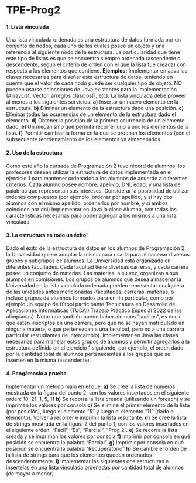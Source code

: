 # TPE-Prog2
#### 1. Lista vinculada
Una lista vinculada ordenada es una estructura de datos formada por un conjunto de nodos,
cada uno de los cuales posee un objeto y una referencia al siguiente nodo de la estructura.
La particularidad que tiene este tipo de listas es que se encuentra siempre ordenada
(ascendente o descendente, según el criterio de orden con el que la lista fue creada) con
respecto a los elementos que contiene. 
**Ejemplos:**
Implementar en Java las clases necesarias para diseñar esta estructura de datos, teniendo
en cuenta que el valor de cada nodo puede ser cualquier tipo de objeto. NO pueden usarse
colecciones de Java existentes para la implementación (ArrayList, Vector, arreglos clásicos[], etc). La lista vinculada debe proveer al menos a los siguientes servicios:
**a)** Insertar un nuevo elemento en la estructura.
**b)** Eliminar un elemento de la estructura dado una posición.
**c)** Eliminar todas las ocurrencias de un elemento de la estructura dado el elemento.
**d)** Obtener la posición de la primera ocurrencia de un elemento dado.
**e)** Un mecanismo que permita recorrer uno a uno los elementos de la lista.
**f)** Permitir cambiar la forma en la que se ordenan los elementos (con el subsecuente
reordenamiento de los elementos ya almacenados.
#### 2. Uso de la estructura
Como este año la cursada de Programación 2 tuvo récord de alumnos, los profesores
desean utilizar la estructura de datos implementada en el ejercicio 1 para mantener
ordenados a los alumnos de acuerdo a diferentes criterios. Cada alumno posee nombre,
apellido, DNI, edad, y una lista de palabras que representan sus intereses. Considerar la
posibilidad de utilizar órdenes compuestos (por ejemplo, ordenar por apellido, y si hay dos
alumnos con el mismo apellido, ordenarlos por nombre, y si ambos coinciden por dni)
Implementar en Java la clase Alumno, con todas las características necesarias para poder
agregar a los mismos a una lista vinculada.
#### 3. La estructura es todo un éxito!
Dado el éxito de la estructura de datos en los alumnos de
Programación 2, la Universidad quiere adoptar la misma
para usarla para almacenar diversos grupos y subgrupos
de alumnos. La Universidad está organizada en diferentes
facultades. Cada facultad tiene diversas carreras, y cada
carrera posee un conjunto de materias. Las materias, a su
vez, organizan a sus alumnos en comisiones. Los grupos
de alumnos que desea almacenar la Universidad en la
lista vinculada ordenada pueden representar cualquiera de
las unidades antes mencionadas (facultades, carreras, materias, o incluso grupos de
alumnos formados para un fin particular, como por ejemplo un equipo de fútbol participante
Tecnicatura en Desarrollo de Aplicaciones Informáticas (TUDAI)
Trabajo Práctico Especial 2022
de las olimpiadas). Notar que también puede haber alumnos “sueltos”, es decir, que estén
inscriptos en una carrera, pero que no se hayan matriculado en ninguna materia, o que
pertenezcan a una facultad, pero no a una carrera particular (estudiantes de intercambio).
Implementar en Java las clases necesarias para manejar estos grupos de alumnos y
permitir agregarlos a la estructura definida en el ejercicio 1 siguiendo, por ejemplo, el orden
dado por la cantidad total de alumnos pertenecientes a los grupos que se inserten en la
misma (ascendente).
#### 4. Pongámoslo a prueba
Implementar un método main en el qué:
**a)** Se cree la lista de números mostrada en la figura del punto 2, con los valores
insertados en el siguiente orden: 10, 21, 1, 5, 11
**b)** Se recorra la lista creada (utilizando un foreach) y se impriman los valores por
consola
**c)** Se elimine el primer elemento de la lista (por posición), luego el elemento “5” y luego
el elemento “11” (dado el elemento). Volver a recorrer e imprimir la lista resultante.
**d)** Se cree la lista de strings mostrada en la figura 2 del punto 1, con los valores
insertados en el siguiente orden: “Fácil”, “Es”, “Parcial”, “Prog 2”.
**e)** Se recorra la lista creada y se impriman los valores por consola
**f)** Imprimir por consola en qué posición se encuentra la palabra “Parcial”.
**g)** Imprimir por consola en qué posición se encuentra la palabra “Recuperatorio”
**h)** Se cambie el orden de la lista de strings para que los elementos queden ordenados
descendentemente.
**i)** Implementar las siguientes dos estructuras e insértelas en una lista vinculada
ordenadas por cantidad total de alumnos (de mayor a menor)
